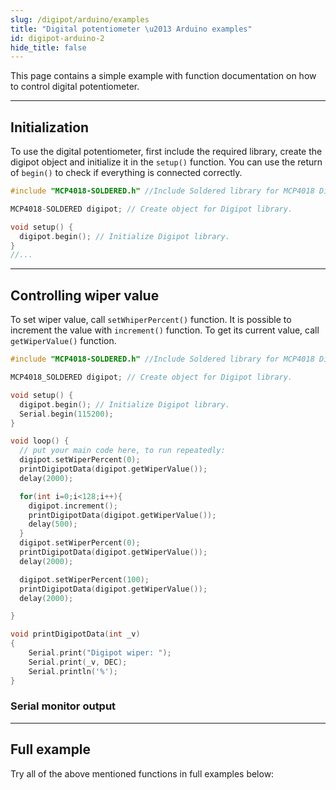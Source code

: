 ```yaml
---
slug: /digipot/arduino/examples
title: "Digital potentiometer \u2013 Arduino examples"
id: digipot-arduino-2
hide_title: false
---
```

This page contains a simple example with function documentation on how to control digital potentiometer.

---

## Initialization
To use the digital potentiometer, first include the required library, create the digipot object and initialize it in the `setup()` function. You can use the return of `begin()` to check if everything is connected correctly.

```cpp
#include "MCP4018-SOLDERED.h" //Include Soldered library for MCP4018 Digipot.

MCP4018-SOLDERED digipot; // Create object for Digipot library.

void setup() {
  digipot.begin(); // Initialize Digipot library.
}
//...
```

<FunctionDocumentation
  functionName="MCP4018-SOLDERED digipot"
  description="Creates digipot object"
  returnDescription="none"
/>

<FunctionDocumentation
  functionName="digipot.begin()"
  description="Initializes the digipot, setting up communication over I2C and verifying its presence."
  returnDescription="Returns true if initialization is successful, false otherwise."
/>

---

## Controlling wiper value
To set wiper value, call `setWhiperPercent()` function. It is possible to increment the value with `increment()` function. To get its current value, call `getWiperValue()` function.

```cpp
#include "MCP4018-SOLDERED.h" //Include Soldered library for MCP4018 Digipot.

MCP4018_SOLDERED digipot; // Create object for Digipot library.

void setup() {
  digipot.begin(); // Initialize Digipot library.
  Serial.begin(115200);
}

void loop() {
  // put your main code here, to run repeatedly:
  digipot.setWiperPercent(0);
  printDigipotData(digipot.getWiperValue());
  delay(2000);

  for(int i=0;i<128;i++){
    digipot.increment();
    printDigipotData(digipot.getWiperValue());
    delay(500);
  }
  digipot.setWiperPercent(0);
  printDigipotData(digipot.getWiperValue());
  delay(2000);

  digipot.setWiperPercent(100);
  printDigipotData(digipot.getWiperValue());
  delay(2000);

}

void printDigipotData(int _v)
{
    Serial.print("Digipot wiper: ");
    Serial.print(_v, DEC);
    Serial.println('%');
}
```

<FunctionDocumentation
  functionName="digipot.setWiperPercent()"
  description="Sets the wiper value"
  returnDescription="none"
/>

<FunctionDocumentation
  functionName="digipot.increment()"
  description="Increments the current value"
  returnDescription="none"
/>

<FunctionDocumentation
  functionName="digipot.getWiperValue()"
  description="Returns the current wiper value"
  returnDescription="Returns byte value that represents current wiper value"
/>

### Serial monitor output 
<CenteredImage src="/img/digipot/digipot_serial_monitor_output1.jpg" alt="Output from Serial Monitor" caption="Output from Serial Monitor" width="400px" />

---

## Full example

Try all of the above mentioned functions in full examples below:

<QuickLink 
  title="digipot_serial.ino" 
  description="Example file to show how to increment and decrement digipot value from Arduino Serial Monitor."
  url="https://github.com/SolderedElectronics/Soldered-Digipot-MCP4018-Arduino-Library/blob/main/examples/digipot_serial/digipot_serial.ino" 
/>
<QuickLink 
  title="get_digipot.ino" 
  description="Example file to show how to set the desired value to digipot and read thta value from it"
  url="https://github.com/SolderedElectronics/Soldered-Digipot-MCP4018-Arduino-Library/blob/main/examples/get_digipot/get_digipot.ino" 
/>
<QuickLink 
  title="set_digipot.ino" 
  description="Example file to show how to set the desired value to digipot and read thta value from it"
  url="https://github.com/SolderedElectronics/Soldered-Digipot-MCP4018-Arduino-Library/blob/main/examples/set_digipot/set_digipot.ino" 
/>